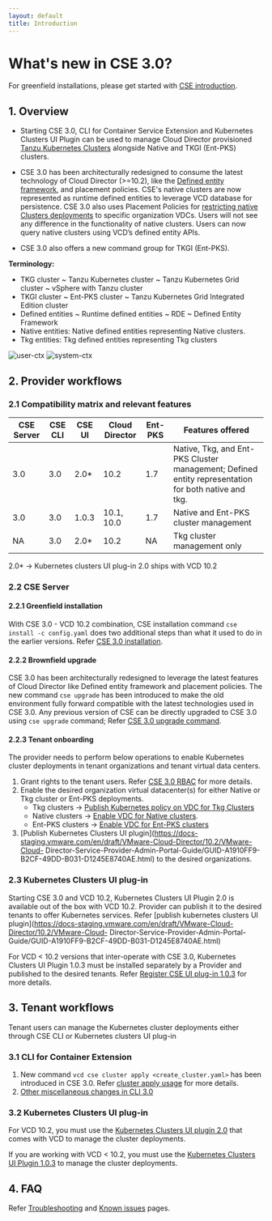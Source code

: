 ```yaml
---
layout: default
title: Introduction
---
```

# What's new in CSE 3.0?

For greenfield installations, please get started with [CSE introduction](INTRO.html).
<a name="overview"></a>
## 1. Overview
* Starting CSE 3.0, CLI for Container Service Extension and Kubernetes Clusters UI Plugin can be used to 
manage Cloud Director provisioned [Tanzu Kubernetes Clusters](https://docs-staging.vmware.com/en/draft/VMware-Cloud-Director/10.2/VMware-Cloud-Director-Service-Provider-Admin-Portal-Guide/GUID-E9839D4E-3024-445E-9D08-372113CF6FE0.html)
 alongside Native and TKGI (Ent-PKS) clusters.
 
* CSE 3.0 has been architecturally redesigned to consume the latest technology of Cloud Director 
(>=10.2), like the [Defined entity framework](https://docs-staging.vmware.com/en/draft/VMware-Cloud-Director/10.2/VMware-Cloud-Director-Service-Provider-Admin-Portal-Guide/GUID-0749DEA0-08A2-4F32-BDD7-D16869578F96.html), 
and placement policies. CSE's native clusters are now represented as runtime 
defined entities to leverage VCD database for persistence. CSE 3.0 also uses 
Placement Policies for [restricting native Clusters deployments](TEMPLATE_MANAGEMENT.html#restrict_templates) 
to specific organization VDCs. Users will not see any difference in the 
functionality of native clusters. Users can now query native clusters using 
VCD’s defined entity APIs.

* CSE 3.0 also offers a new command group for TKGI (Ent-PKS).

**Terminology:**
* TKG cluster ~ Tanzu Kubernetes  cluster ~ Tanzu Kubernetes Grid cluster ~ vSphere with Tanzu cluster
* TKGI cluster ~ Ent-PKS cluster ~ Tanzu Kubernetes Grid Integrated Edition cluster
* Defined entities ~ Runtime defined entities ~ RDE ~ Defined Entity Framework
* Native entities: Native defined entities representing Native clusters.
* Tkg entities: Tkg defined entities representing Tkg clusters

![user-ctx](img/cse30-user-ctx.png)
![system-ctx](img/cse30-system-ctx.png)

<a name="provider-workflows"></a>
## 2. Provider workflows

<a name="cse30-compatibility-matrix"></a>
### 2.1 Compatibility matrix and relevant features

| CSE Server | CSE CLI | CSE UI | Cloud Director | Ent-PKS | Features offered                                                                                    |
|------------|---------|--------|----------------|---------|-----------------------------------------------------------------------------------------------------|
| 3.0        | 3.0     | 2.0*   | 10.2           | 1.7     | Native, Tkg, and Ent-PKS Cluster management; Defined entity representation for both native and tkg. |
| 3.0        | 3.0     | 1.0.3  | 10.1, 10.0     | 1.7     | Native and Ent-PKS cluster management                                                               |
| NA         | 3.0     | 2.0*   | 10.2           | NA      | Tkg cluster management only                                                                         |

2.0* -> Kubernetes clusters UI plug-in 2.0 ships with VCD 10.2

### 2.2 CSE Server
#### 2.2.1 Greenfield installation
With CSE 3.0 - VCD 10.2 combination, CSE installation command 
`cse install -c config.yaml` does two additional steps than what it used to do 
in the earlier versions. Refer [CSE 3.0 installation](CSE_SERVER_MANAGEMENT.html#cse30-greenfield).

#### 2.2.2 Brownfield upgrade
CSE 3.0 has been architecturally redesigned to leverage the latest features of 
Cloud Director like Defined entity framework and placement policies. The new 
command `cse upgrade` has been introduced to make the old environment fully 
forward compatible with the latest technologies used in CSE 3.0. Any previous 
version of CSE can be directly upgraded to CSE 3.0 using `cse upgrade` command; 
Refer [CSE 3.0 upgrade command](CSE_SERVER_MANAGEMENT.html#cse30-upgrade-cmd).

#### 2.2.3 Tenant onboarding
The provider needs to perform below operations to enable Kubernetes cluster 
deployments in tenant organizations and tenant virtual data centers.
1. Grant rights to the tenant users. Refer [CSE 3.0 RBAC](RBAC.html#DEF-RBAC) 
for more details.
2. Enable the desired organization virtual datacenter(s) for either Native or 
Tkg cluster or Ent-PKS deployments.
    * Tkg clusters → [Publish Kubernetes policy on VDC for Tkg Clusters](https://docs-staging.vmware.com/en/draft/VMware-Cloud-Director/10.2/VMware-Cloud-Director-Service-Provider-Admin-Portal-Guide/GUID-E9839D4E-3024-445E-9D08-372113CF6FE0.html)
    * Native clusters → [Enable VDC for Native clusters](TEMPLATE_MANAGEMENT.html#restrict_templates). 
    * Ent-PKS clusters → [Enable VDC for Ent-PKS clusters](ENT_PKS.html#cse-commands)
3. [Publish Kubernetes Clusters UI plugin](https://docs-staging.vmware.com/en/draft/VMware-Cloud-Director/10.2/VMware-Cloud-
Director-Service-Provider-Admin-Portal-Guide/GUID-A1910FF9-B2CF-49DD-B031-D1245E8740AE.html) 
to the desired organizations.

### 2.3 Kubernetes Clusters UI plug-in
Starting CSE 3.0 and VCD 10.2, Kubernetes Clusters UI Plugin 2.0 is available 
out of the box with VCD 10.2. Provider can publish it to the desired tenants 
to offer Kubernetes services. Refer [publish kubernetes clusters UI plugin](https://docs-staging.vmware.com/en/draft/VMware-Cloud-Director/10.2/VMware-Cloud-
Director-Service-Provider-Admin-Portal-Guide/GUID-A1910FF9-B2CF-49DD-B031-D1245E8740AE.html)

For VCD < 10.2 versions that inter-operate with CSE 3.0, Kubernetes Clusters UI 
Plugin 1.0.3 must be installed separately by a Provider and published to the 
desired tenants. Refer [Register CSE UI plug-in 1.0.3](CSE_UI_PLUGIN.html) for more details.

## 3. Tenant workflows
Tenant users can manage the Kubernetes cluster deployments either through CSE CLI or Kubernetes clusters UI plug-in

### 3.1 CLI for Container Extension
1. New command `vcd cse cluster apply <create_cluster.yaml>` has been introduced
 in CSE 3.0. Refer [cluster apply usage](CLUSTER_MANAGEMENT.html#cse30_cluster_apply) for more details.
2. [Other miscellaneous changes in CLI 3.0](CLUSTER_MANAGEMENT.html#cse30_cli_changes)

### 3.2 Kubernetes Clusters UI plug-in

For VCD 10.2, you must use the [Kubernetes Clusters UI plugin 2.0](https://docs-staging.vmware.com/en/draft/VMware-Cloud-Director/10.2/VMware-Cloud-Director-Tenant-Portal-Guide/GUID-8C05E8F0-2F08-44C9-A016-D383205039E1.html 
) that comes with VCD to manage the cluster deployments. 

If you are working with VCD < 10.2, you must use the [Kubernetes Clusters UI 
Plugin 1.0.3](CSE_UI_PLUGIN.html) to manage the cluster deployments.

<a name="faq"></a>
## 4. FAQ
Refer [Troubleshooting](TROUBLESHOOTING.html) and [Known issues](KNOWN_ISSUES.html) pages.
